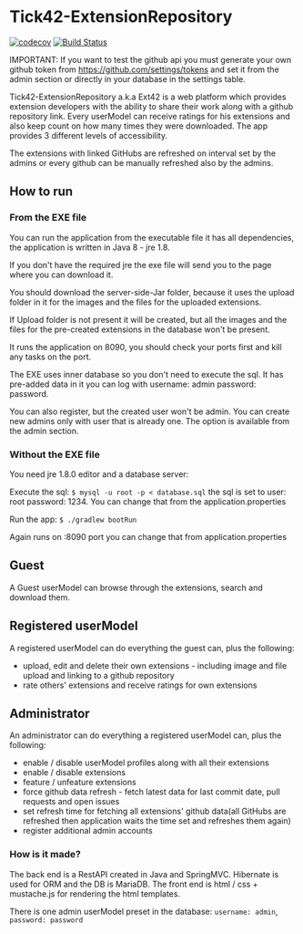 # Tick42-ExtensionRepository

[![codecov](https://codecov.io/gh/Smytt/Tick42-ExtensionRepository/branch/master/graph/badge.svg)](https://codecov.io/gh/Smytt/Tick42-ExtensionRepository)
[![Build Status](https://travis-ci.org/Smytt/Tick42-ExtensionRepository.svg?branch=master)](https://travis-ci.org/Smytt/Tick42-ExtensionRepository)

IMPORTANT: If you want to test the github api you must generate your own github token from https://github.com/settings/tokens and set it from the admin section or directly in your database in the settings table.

Tick42-ExtensionRepository a.k.a Ext42 is a web platform which provides extension developers with the ability to share their work along with a github repository link. Every userModel can receive ratings for his extensions and also keep count on how many times they were downloaded. The app provides 3 different levels of accessibility.

The extensions with linked GitHubs are refreshed on interval set by the admins or every github can be manually refreshed also by the admins.

## How to run

### From the EXE file

You can run the application from the executable file it has all dependencies, the application is written in Java 8 - jre 1.8.

If you don't have the required jre the exe file will send you to the page where you can download it.

You should download the server-side-Jar folder, because it uses the upload folder in it for the images and the files for the uploaded extensions.

If Upload folder is not present it will be created, but all the images and the files for the pre-created extensions in the database won't be present.

It runs the application on 8090, you should check your ports first and kill any tasks on the port.

The EXE uses inner database so you don't need to execute the sql. It has pre-added data in it you can log with username: admin password: password.

You can also register, but the created user won't be admin. You can create new admins only with user that is already one. The option is available from the admin section.

### Without the EXE file

You need jre 1.8.0 editor and a database server:

Execute the sql:
`$ mysql -u root -p < database.sql`
the sql is set to user: root password: 1234. You can change that from the application.properties

Run the app:
`$ ./gradlew bootRun`

Again runs on :8090 port you can change that from application.properties

## Guest

A Guest userModel can browse through the extensions, search and download them.

## Registered userModel

A registered userModel can do everything the guest can, plus the following:
* upload, edit and delete their own extensions - including image and file upload and linking to a github repository
* rate others' extensions and receive ratings for own extensions

## Administrator

An administrator can do everything a registered userModel can, plus the following:
* enable / disable userModel profiles along with all their extensions
* enable / disable extensions
* feature / unfeature extensions
* force github data refresh - fetch latest data for last commit date, pull requests and open issues
* set refresh time for fetching all extensions' github data(all GitHubs are refreshed then application waits the time set and refreshes them again)
* register additional admin accounts

### How is it made?

The back end is a RestAPI created in Java and SpringMVC. Hibernate is used for ORM and the DB is MariaDB.
The front end is html / css + mustache.js for rendering the html templates.

There is one admin userModel preset in the database:
`username: admin`, `password: password`
